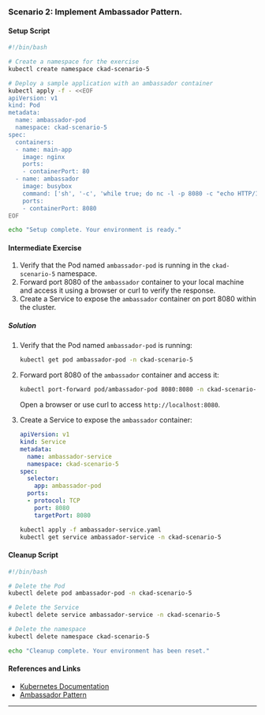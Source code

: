 ### Scenario 2: Implement Ambassador Pattern.

#### Setup Script

```sh
#!/bin/bash

# Create a namespace for the exercise
kubectl create namespace ckad-scenario-5

# Deploy a sample application with an ambassador container
kubectl apply -f - <<EOF
apiVersion: v1
kind: Pod
metadata:
  name: ambassador-pod
  namespace: ckad-scenario-5
spec:
  containers:
  - name: main-app
    image: nginx
    ports:
    - containerPort: 80
  - name: ambassador
    image: busybox
    command: ['sh', '-c', 'while true; do nc -l -p 8080 -c "echo HTTP/1.1 200 OK; echo; echo Ambassador container response"; done']
    ports:
    - containerPort: 8080
EOF

echo "Setup complete. Your environment is ready."
```

#### Intermediate Exercise

1. Verify that the Pod named `ambassador-pod` is running in the `ckad-scenario-5` namespace.
2. Forward port 8080 of the `ambassador` container to your local machine and access it using a browser or curl to verify the response.
3. Create a Service to expose the `ambassador` container on port 8080 within the cluster.

##### Solution

1. Verify that the Pod named `ambassador-pod` is running:
   ```sh
   kubectl get pod ambassador-pod -n ckad-scenario-5
   ```

2. Forward port 8080 of the `ambassador` container and access it:
   ```sh
   kubectl port-forward pod/ambassador-pod 8080:8080 -n ckad-scenario-5
   ```
   Open a browser or use curl to access `http://localhost:8080`.

3. Create a Service to expose the `ambassador` container:
   ```yaml
   apiVersion: v1
   kind: Service
   metadata:
     name: ambassador-service
     namespace: ckad-scenario-5
   spec:
     selector:
       app: ambassador-pod
     ports:
     - protocol: TCP
       port: 8080
       targetPort: 8080
   ```
   ```sh
   kubectl apply -f ambassador-service.yaml
   kubectl get service ambassador-service -n ckad-scenario-5
   ```

#### Cleanup Script

```sh
#!/bin/bash

# Delete the Pod
kubectl delete pod ambassador-pod -n ckad-scenario-5

# Delete the Service
kubectl delete service ambassador-service -n ckad-scenario-5

# Delete the namespace
kubectl delete namespace ckad-scenario-5

echo "Cleanup complete. Your environment has been reset."
```

#### References and Links

- [Kubernetes Documentation](https://kubernetes.io/docs/home/)
- [Ambassador Pattern](https://docs.microsoft.com/en-us/azure/architecture/patterns/ambassador)

---
